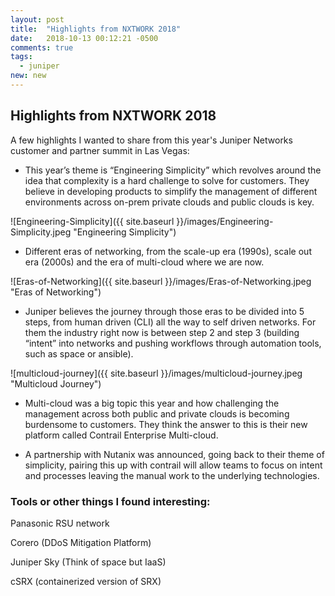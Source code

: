 ```yaml
---
layout: post
title:  "Highlights from NXTWORK 2018"
date:   2018-10-13 00:12:21 -0500
comments: true
tags:
  - juniper
new: new
---
```


<h2>Highlights from NXTWORK 2018</h2>

A few highlights I wanted to share from this year's Juniper Networks customer and partner summit in Las Vegas:

* This year’s theme is “Engineering Simplicity” which revolves around the idea that complexity is a hard challenge to solve for customers. They believe in developing products to simplify the management of different environments across on-prem private clouds and public clouds is key.

![Engineering-Simplicity]({{ site.baseurl }}/images/Engineering-Simplicity.jpeg "Engineering Simplicity")

* Different eras of networking, from the scale-up era (1990s), scale out era (2000s) and the era of multi-cloud where we are now.

![Eras-of-Networking]({{ site.baseurl }}/images/Eras-of-Networking.jpeg "Eras of Networking")

* Juniper believes the journey through those eras to be divided into 5 steps, from human driven (CLI) all the way to self driven networks. For them the industry right now is between step 2 and step 3 (building “intent” into networks and pushing workflows through automation tools, such as space or ansible).

![multicloud-journey]({{ site.baseurl }}/images/multicloud-journey.jpeg "Multicloud Journey")

* Multi-cloud was a big topic this year and how challenging the management across both public and private clouds is becoming burdensome to customers. They think the answer to this is their new platform called Contrail Enterprise Multi-cloud.

* A partnership with Nutanix was announced, going back to their theme of simplicity, pairing this up with contrail will allow teams to focus on intent and processes leaving the manual work to the underlying technologies.

<h3> Tools or other things I found interesting: </h3>

Panasonic RSU network

Corero (DDoS Mitigation Platform)

Juniper Sky (Think of space but IaaS)

cSRX (containerized version of SRX)
